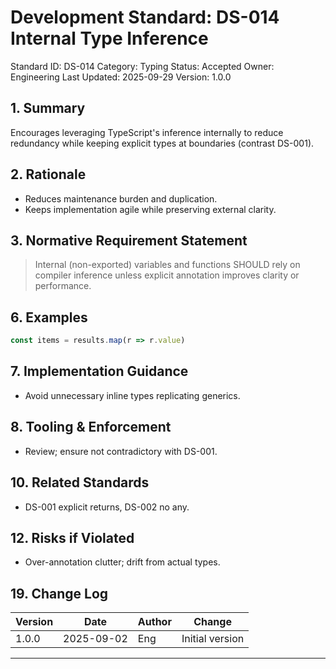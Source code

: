 # Development Standard: DS-014 Internal Type Inference

Standard ID: DS-014
Category: Typing
Status: Accepted
Owner: Engineering
Last Updated: 2025-09-29
Version: 1.0.0

## 1. Summary

Encourages leveraging TypeScript's inference internally to reduce redundancy while keeping explicit types at boundaries (contrast DS-001).

## 2. Rationale

- Reduces maintenance burden and duplication.
- Keeps implementation agile while preserving external clarity.

## 3. Normative Requirement Statement

> Internal (non-exported) variables and functions SHOULD rely on compiler inference unless explicit annotation improves clarity or performance.

## 6. Examples

```ts
const items = results.map(r => r.value)
```

## 7. Implementation Guidance

- Avoid unnecessary inline types replicating generics.

## 8. Tooling & Enforcement

- Review; ensure not contradictory with DS-001.

## 10. Related Standards

- DS-001 explicit returns, DS-002 no any.

## 12. Risks if Violated

- Over-annotation clutter; drift from actual types.

## 19. Change Log

| Version | Date | Author | Change |
| ------- | ---- | ------ | ------ |
| 1.0.0 | 2025-09-02 | Eng | Initial version |

---
